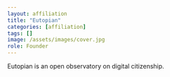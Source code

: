 ```yaml
---
layout: affiliation
title: "Eutopian"
categories: [affiliation]
tags: []
image: /assets/images/cover.jpg
role: Founder
---
```


Eutopian is an open observatory on digital citizenship.
